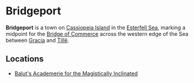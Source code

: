 # Bridgeport

**Bridgeport** is a town on [Cassiopeia Island](../../../mote/esterfell/lenya/esterfell-sea/cassiopeia-island.md) in the [Esterfell Sea](../../../mote/esterfell/lenya/esterfell-sea/esterfell-sea.md), marking a midpoint for the [Bridge of Commerce](../road-of-commerce.md) across the western edge of the Sea between [Gracia](../gracia.md) and [Tillë](../tille.md).

## Locations

- [Balut's Academerie for the Magistically Inclinated](../../../organizations/baluts-academerie/baluts-academerie.md)
